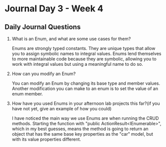 # Journal Day 3 - Week 4

## Daily Journal Questions

1. What is an Enum, and what are some use cases for them?

    Enums are strongly typed constants. They are unique types that allow you to assign symbolic names to integral values. Enums lend themselves to more maintainable code because they are symbolic, allowing you to work with integral values but using a meaningful name to do so.

2. How can you modify an Enum?

    You can modify an Enum by changing its base type and member values. Another modification you can make to an enum is to set the value of an enum member.

3. How have you used Enums in your afternoon lab projects this far?(if you have not yet, give an example of how you could)

    I have noticed the main way we use Enums are when running the CRUD methods. Starting the function with "public ActionResult<IEnumerable<Car>>", which in my best guesses, means the method is going to return an object that has the same base key properties as the "car" model, but with its value properties different.

